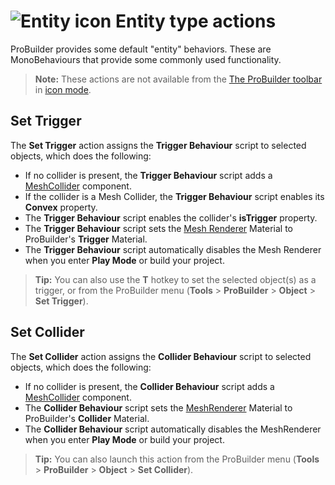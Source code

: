 # ![Entity icon](images/icons/Entity_Trigger.png) Entity type actions

ProBuilder provides some default "entity" behaviors. These are MonoBehaviours that provide some commonly used functionality.

> **Note:** These actions are not available from the [The ProBuilder toolbar](toolbar.md) in [icon mode](toolbar.md#buttonmode).



## Set Trigger

The __Set Trigger__ action assigns the **Trigger Behaviour** script to selected objects, which does the following:

- If no collider is present, the **Trigger Behaviour** script adds a [MeshCollider](https://docs.unity3d.com/Manual/class-MeshCollider.md) component.
- If the collider is a Mesh Collider, the **Trigger Behaviour** script enables its **Convex** property.
- The **Trigger Behaviour** script enables the collider's **isTrigger** property.
- The **Trigger Behaviour** script sets the [Mesh Renderer](https://docs.unity3d.com/Manual/class-MeshRenderer.md) Material to ProBuilder's **Trigger** Material.
- The **Trigger Behaviour** script automatically disables the Mesh Renderer when you enter **Play Mode** or build your project.

> **Tip:** You can also use the **T** hotkey to set the selected object(s) as a trigger, or from the ProBuilder menu (**Tools** > **ProBuilder** > **Object** > **Set Trigger**). 



<a name="Collider"></a>

## Set Collider

The __Set Collider__ action assigns the **Collider Behaviour** script to selected objects, which does the following:

- If no collider is present, the **Collider Behaviour** script adds a [MeshCollider](https://docs.unity3d.com/Manual/class-MeshCollider.md) component.
- The **Collider Behaviour** script sets the [MeshRenderer](https://docs.unity3d.com/Manual/class-MeshRenderer.md) Material to ProBuilder's **Collider** Material.
- The **Collider Behaviour** script automatically disables the MeshRenderer when you enter **Play Mode** or build your project.

> **Tip:** You can also launch this action from the ProBuilder menu (**Tools** > **ProBuilder** > **Object** > **Set Collider**).

